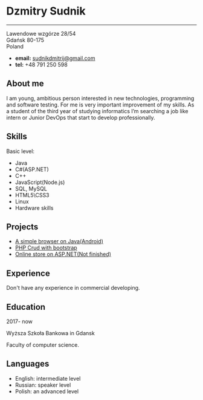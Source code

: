 Dzmitry Sudnik
============

-------------------     
Lawendowe wzgórze 28/54     
Gdańsk 80-175              
Poland    

* **email:** sudnikdmitrij@gmail.com
* **tel:** +48 791 250 598 

About me
---------
I am young, ambitious person interested in new technologies, programming and software testing. For me is very important improvement of my skills. As a student of the third year of studying informatics I’m searching a job like intern or Junior DevOps that start to develop professionally.

Skills
---------
 Basic level:
 
*	Java 
*	C#(ASP.NET) 
*	C++  
*	JavaScript(Node.js)
*	SQL, MySQL
*	HTML5\CSS3
*	Linux
*	Hardware skills 

Projects
--------
* [A simple browser on Java(Android)](https://github.com/lipen76/Browser)
* [PHP Crud with bootstrap](https://github.com/lipen76/phpcrud)
* [Online store on ASP.NET(Not finished)](https://github.com/lipen76/GameShope)

Experience
----------
Don't have any experience in commercial developing.

Education
---------
2017- now 

Wyższa Szkoła Bankowa in Gdansk 

Faculty of computer science.

Languages
---------
* English: intermediate level
* Russian: speaker level 
* Polish: an advanced level

